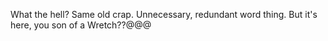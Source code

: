 What the hell? Same old crap. Unnecessary, redundant word thing. But it's here, you son of a Wretch??@@@
